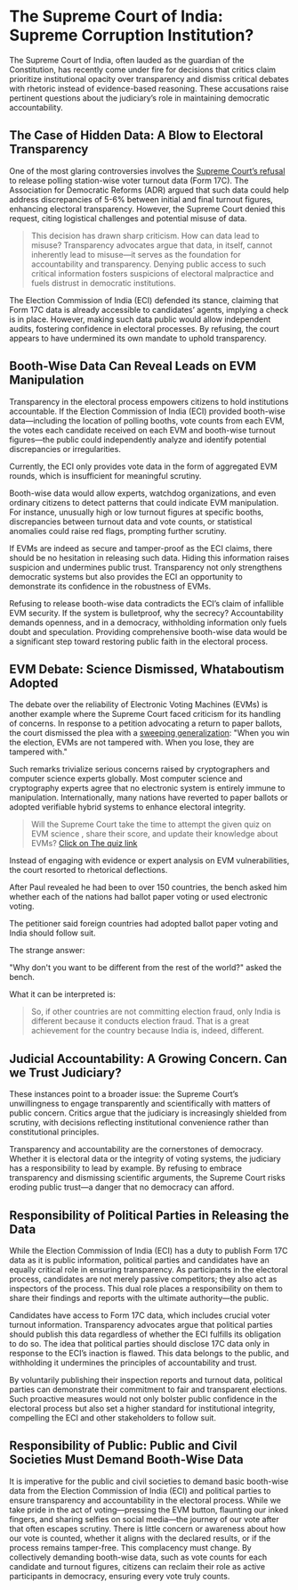 # The Supreme Court of India: Supreme Corruption Institution?

The Supreme Court of India, often lauded as the guardian of the Constitution, has recently come under fire for decisions that critics claim prioritize institutional opacity over transparency and dismiss critical debates with rhetoric instead of evidence-based reasoning. These accusations raise pertinent questions about the judiciary’s role in maintaining democratic accountability.


## The Case of Hidden Data: A Blow to Electoral Transparency

One of the most glaring controversies involves the [Supreme Court’s refusal](https://thewire.in/news/95-constituencies-33912-votes-maharashtra-data-mismatch-between-votes-polled-and-counted) to release polling station-wise voter turnout data (Form 17C). The Association for Democratic Reforms (ADR) argued that such data could help address discrepancies of 5-6% between initial and final turnout figures, enhancing electoral transparency. However, the Supreme Court denied this request, citing logistical challenges and potential misuse of data.

> This decision has drawn sharp criticism. How can data lead to misuse? Transparency advocates argue that data, in itself, cannot inherently lead to misuse—it serves as the foundation for accountability and transparency. Denying public access to such critical information fosters suspicions of electoral malpractice and fuels distrust in democratic institutions.

The Election Commission of India (ECI) defended its stance, claiming that Form 17C data is already accessible to candidates’ agents, implying a check is in place. However, making such data public would allow independent audits, fostering confidence in electoral processes. By refusing, the court appears to have undermined its own mandate to uphold transparency.

## Booth-Wise Data Can Reveal Leads on EVM Manipulation

Transparency in the electoral process empowers citizens to hold institutions accountable. If the Election Commission of India (ECI) provided booth-wise data—including the location of polling booths, vote counts from each EVM, the votes each candidate received on each EVM and booth-wise turnout figures—the public could independently analyze and identify potential discrepancies or irregularities.

Currently, the ECI only provides vote data in the form of aggregated EVM rounds, which is insufficient for meaningful scrutiny.

Booth-wise data would allow experts, watchdog organizations, and even ordinary citizens to detect patterns that could indicate EVM manipulation. For instance, unusually high or low turnout figures at specific booths, discrepancies between turnout data and vote counts, or statistical anomalies could raise red flags, prompting further scrutiny.

If EVMs are indeed as secure and tamper-proof as the ECI claims, there should be no hesitation in releasing such data. Hiding this information raises suspicion and undermines public trust. Transparency not only strengthens democratic systems but also provides the ECI an opportunity to demonstrate its confidence in the robustness of EVMs.

Refusing to release booth-wise data contradicts the ECI’s claim of infallible EVM security. If the system is bulletproof, why the secrecy? Accountability demands openness, and in a democracy, withholding information only fuels doubt and speculation. Providing comprehensive booth-wise data would be a significant step toward restoring public faith in the electoral process.

## EVM Debate: Science Dismissed, Whataboutism Adopted

The debate over the reliability of Electronic Voting Machines (EVMs) is another example where the Supreme Court faced criticism for its handling of concerns. In response to a petition advocating a return to paper ballots, the court dismissed the plea with a [sweeping generalization](https://economictimes.indiatimes.com/news/india/supreme-court-rejects-plea-for-reverting-to-ballots-in-elections/articleshow/115689176.cms): "When you win the election, EVMs are not tampered with. When you lose, they are tampered with."

Such remarks trivialize serious concerns raised by cryptographers and computer science experts globally. Most computer science and cryptography experts agree that no electronic system is entirely immune to manipulation. Internationally, many nations have reverted to paper ballots or adopted verifiable hybrid systems to enhance electoral integrity.

> Will the Supreme Court take the time to attempt the given quiz on EVM science , share their score, and update their knowledge about EVMs?
[Click on The quiz link](https://iambrainstorming.github.io/chapters/the-lok-sabha-election-is-about-regional-parties-vs-one-party-dictatorship.html#quiz) 

Instead of engaging with evidence or expert analysis on EVM vulnerabilities, the court resorted to rhetorical deflections. 

After Paul revealed he had been to over 150 countries, the bench asked him whether each of the nations had ballot paper voting or used electronic voting.

The petitioner said foreign countries had adopted ballot paper voting and India should follow suit.

The strange answer:

"Why don't you want to be different from the rest of the world?" asked the bench.

What it can be interpreted is:

> So, if other countries are not committing election fraud, only India is different because it conducts election fraud. That is a great achievement for the country because India is, indeed, different.

## Judicial Accountability: A Growing Concern. Can we Trust Judiciary?

These instances point to a broader issue: the Supreme Court’s unwillingness to engage transparently and scientifically with matters of public concern. Critics argue that the judiciary is increasingly shielded from scrutiny, with decisions reflecting institutional convenience rather than constitutional principles.

Transparency and accountability are the cornerstones of democracy. Whether it is electoral data or the integrity of voting systems, the judiciary has a responsibility to lead by example. By refusing to embrace transparency and dismissing scientific arguments, the Supreme Court risks eroding public trust—a danger that no democracy can afford.

## Responsibility of Political Parties in Releasing the Data

While the Election Commission of India (ECI) has a duty to publish Form 17C data as it is public information, political parties and candidates have an equally critical role in ensuring transparency. As participants in the electoral process, candidates are not merely passive competitors; they also act as inspectors of the process. This dual role places a responsibility on them to share their findings and reports with the ultimate authority—the public.

Candidates have access to Form 17C data, which includes crucial voter turnout information. Transparency advocates argue that political parties should publish this data regardless of whether the ECI fulfills its obligation to do so. The idea that political parties should disclose 17C data only in response to the ECI’s inaction is flawed. This data belongs to the public, and withholding it undermines the principles of accountability and trust.

By voluntarily publishing their inspection reports and turnout data, political parties can demonstrate their commitment to fair and transparent elections. Such proactive measures would not only bolster public confidence in the electoral process but also set a higher standard for institutional integrity, compelling the ECI and other stakeholders to follow suit.

## Responsibility of Public: Public and Civil Societies Must Demand Booth-Wise Data

It is imperative for the public and civil societies to demand basic booth-wise data from the Election Commission of India (ECI) and political parties to ensure transparency and accountability in the electoral process. While we take pride in the act of voting—pressing the EVM button, flaunting our inked fingers, and sharing selfies on social media—the journey of our vote after that often escapes scrutiny. There is little concern or awareness about how our vote is counted, whether it aligns with the declared results, or if the process remains tamper-free. This complacency must change. By collectively demanding booth-wise data, such as vote counts for each candidate and turnout figures, citizens can reclaim their role as active participants in democracy, ensuring every vote truly counts.
